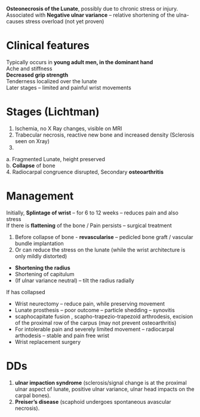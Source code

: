 **Osteonecrosis of the Lunate**, possibly due to chronic stress or injury.  
Associated with **Negative ulnar variance** – relative shortening of the ulna- causes stress overload (not yet proven)  

# Clinical features 

Typically occurs in **young adult men, in the dominant hand**  
Ache and stiffness  
**Decreased grip strength**  
Tenderness localized over the lunate  
Later stages – limited and painful wrist movements  

# Stages (Lichtman)

1.	Ischemia, no X Ray changes, visible on MRI
2.	Trabecular necrosis, reactive new bone and increased density  (Sclerosis seen on Xray)
3.	
 a.	Fragmented Lunate, height preserved  
 b.	**Collapse** of bone  
4.	Radiocarpal congruence disrupted, Secondary **osteoarthritis**  

# Management

Initially, **Splintage of wrist** – for 6 to 12 weeks – reduces pain and also stress  
If there is **flattening** of the bone / Pain persists – surgical treatment
1.	Before collapse of bone -  **revascularise** – pedicled bone graft / vascular bundle implantation 
2.	Or can reduce the stress on the lunate (while the wrist architecture is only mildly distorted)
-	**Shortening the radius**
-	Shortening of capitulum
-	(If ulnar variance neutral) – tilt the radius radially

If has collapsed
- Wrist neurectomy – reduce pain, while preserving movement
- Lunate prosthesis – poor outcome – particle shedding – synovitis
- scaphocapitate fusion , scapho-trapezio-trapezoid arthrodesis,  excision of the proximal row of the carpus (may not prevent osteoarthritis)
- For intolerable pain and severely limited movement – radiocarpal arthodesis – stable and pain free wrist
- Wrist replacement surgery

# DDs
1.	**ulnar impaction syndrome**  (sclerosis/signal change is at the proximal ulnar aspect of lunate, positive ulnar variance, ulnar head impacts on the carpal bones).
2.	**Preiser’s disease** (scaphoid undergoes spontaneous avascular necrosis).


